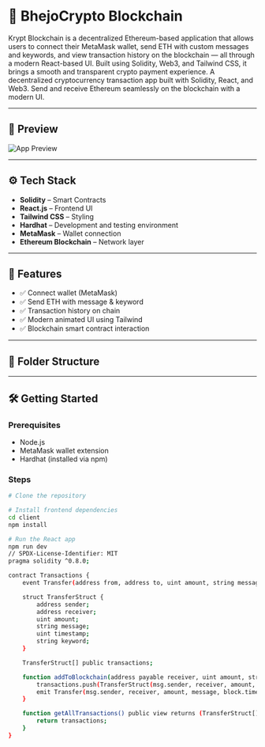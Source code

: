 # 🚀 BhejoCrypto Blockchain
Krypt Blockchain is a decentralized Ethereum-based application that allows users to connect their MetaMask wallet, send ETH with custom messages and keywords, and view transaction history on the blockchain — all through a modern React-based UI. Built using Solidity, Web3, and Tailwind CSS, it brings a smooth and transparent crypto payment experience.
A decentralized cryptocurrency transaction app built with Solidity, React, and Web3. Send and receive Ethereum seamlessly on the blockchain with a modern UI.

---

## 📸 Preview

![App Preview](https://user-images.githubusercontent.com/your_image_link_here)

---

## ⚙️ Tech Stack

- **Solidity** – Smart Contracts
- **React.js** – Frontend UI
- **Tailwind CSS** – Styling
- **Hardhat** – Development and testing environment
- **MetaMask** – Wallet connection
- **Ethereum Blockchain** – Network layer

---

## 🔧 Features

- ✅ Connect wallet (MetaMask)
- ✅ Send ETH with message & keyword
- ✅ Transaction history on chain
- ✅ Modern animated UI using Tailwind
- ✅ Blockchain smart contract interaction

---

## 📁 Folder Structure



---

## 🛠️ Getting Started

### Prerequisites

- Node.js
- MetaMask wallet extension
- Hardhat (installed via npm)

### Steps

```bash
# Clone the repository

# Install frontend dependencies
cd client
npm install

# Run the React app
npm run dev
// SPDX-License-Identifier: MIT
pragma solidity ^0.8.0;

contract Transactions {
    event Transfer(address from, address to, uint amount, string message, uint timestamp, string keyword);

    struct TransferStruct {
        address sender;
        address receiver;
        uint amount;
        string message;
        uint timestamp;
        string keyword;
    }

    TransferStruct[] public transactions;

    function addToBlockchain(address payable receiver, uint amount, string memory message, string memory keyword) public {
        transactions.push(TransferStruct(msg.sender, receiver, amount, message, block.timestamp, keyword));
        emit Transfer(msg.sender, receiver, amount, message, block.timestamp, keyword);
    }

    function getAllTransactions() public view returns (TransferStruct[] memory) {
        return transactions;
    }
}

